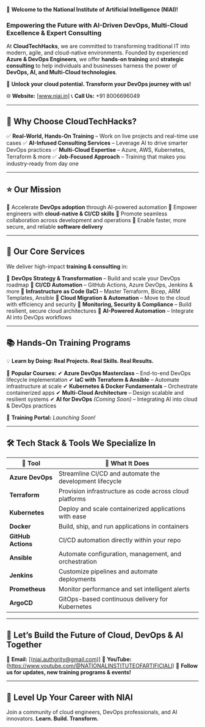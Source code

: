  🚀 **Welcome to the National Institute of Artificial Intelligence (NIAI)!**

### **Empowering the Future with AI-Driven DevOps, Multi-Cloud Excellence & Expert Consulting**

At **CloudTechHacks**, we are committed to transforming traditional IT into modern, agile, and cloud-native environments. Founded by experienced **Azure & DevOps Engineers**, we offer **hands-on training** and **strategic consulting** to help individuals and businesses harness the power of **DevOps, AI, and Multi-Cloud technologies**.

📢 **Unlock your cloud potential. Transform your DevOps journey with us!**

🌐 **Website:** \[www.niai.in]
📞 **Call Us:** +91 8006696049

---

## 🎯 **Why Choose CloudTechHacks?**

✅ **Real-World, Hands-On Training** – Work on live projects and real-time use cases
✅ **AI-Infused Consulting Services** – Leverage AI to drive smarter DevOps practices
✅ **Multi-Cloud Expertise** – Azure, AWS, Kubernetes, Terraform & more
✅ **Job-Focused Approach** – Training that makes you industry-ready from day one

---

## ⭐ **Our Mission**

🔹 Accelerate **DevOps adoption** through AI-powered automation
🔹 Empower engineers with **cloud-native & CI/CD skills**
🔹 Promote seamless collaboration across development and operations
🔹 Enable faster, more secure, and reliable **software delivery**

---

## 🏢 **Our Core Services**

We deliver high-impact **training & consulting** in:

🔹 **DevOps Strategy & Transformation** – Build and scale your DevOps roadmap
🔹 **CI/CD Automation** – GitHub Actions, Azure DevOps, Jenkins & more
🔹 **Infrastructure as Code (IaC)** – Master Terraform, Bicep, ARM Templates, Ansible
🔹 **Cloud Migration & Automation** – Move to the cloud with efficiency and security
🔹 **Monitoring, Security & Compliance** – Build resilient, secure cloud architectures
🔹 **AI-Powered Automation** – Integrate AI into DevOps workflows

---

## 📚 **Hands-On Training Programs**

💡 **Learn by Doing: Real Projects. Real Skills. Real Results.**

🚀 **Popular Courses:**
✔ **Azure DevOps Masterclass** – End-to-end DevOps lifecycle implementation
✔ **IaC with Terraform & Ansible** – Automate infrastructure at scale
✔ **Kubernetes & Docker Fundamentals** – Orchestrate containerized apps
✔ **Multi-Cloud Architecture** – Design scalable and resilient systems
✔ **AI for DevOps** *(Coming Soon)* – Integrating AI into cloud & DevOps practices

🔗 **Training Portal:** *Launching Soon!*

---

## 🛠 **Tech Stack & Tools We Specialize In**

| 🚀 Tool            | 🔹 What It Does                                         |
| ------------------ | ------------------------------------------------------- |
| **Azure DevOps**   | Streamline CI/CD and automate the development lifecycle |
| **Terraform**      | Provision infrastructure as code across cloud platforms |
| **Kubernetes**     | Deploy and scale containerized applications with ease   |
| **Docker**         | Build, ship, and run applications in containers         |
| **GitHub Actions** | CI/CD automation directly within your repo              |
| **Ansible**        | Automate configuration, management, and orchestration   |
| **Jenkins**        | Customize pipelines and automate deployments            |
| **Prometheus**     | Monitor performance and set intelligent alerts          |
| **ArgoCD**         | GitOps-based continuous delivery for Kubernetes         |

---

## 📩 **Let’s Build the Future of Cloud, DevOps & AI Together**

📧 **Email:** \[(niai.authority@gmail.com)]
🎥 **YouTube:** (https://www.youtube.com/@NATIONALINSTITUTEOFARTIFICIALI)
📢 **Follow us for updates, new training programs & events!**

---

## 🚀 **Level Up Your Career with NIAI**

Join a community of cloud engineers, DevOps professionals, and AI innovators.
**Learn. Build. Transform.**
